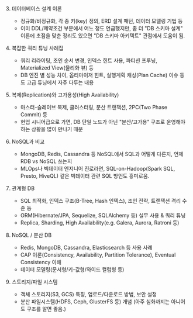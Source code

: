 3. 데이터베이스 설계 이론
    - 정규화/비정규화, 각 종 키(key) 정의, ERD 설계 패턴, 데이터 모델링 기법 등
    - 이미 DDL/제약조건 부분에서 어느 정도 언급했지만, 좀 더 "DB 스키마 설계" 이론에 초점을 맞춘 정리도 있으면 "DB 스키마 아키텍트" 관점에서 도움이 됨.

4. 복잡한 쿼리 튜닝 사례집
    - 쿼리 리라이팅, 조인 순서 변경, 인덱스 힌트 사용, 파티션 프루닝, Materialized View(물리화 뷰) 등
    - DB 엔진 별 성능 차이, 옵티마이저 힌트, 실행계획 캐싱(Plan Cache) 이슈 등도 고급 튜닝에서 자주 다루는 내용

5. 복제(Replication)와 고가용성(High Availability)
    - 마스터-슬레이브 복제, 클러스터링, 분산 트랜잭션, 2PC(Two Phase Commit) 등
    - 현업 시니어급으로 가면, DB 단일 노드가 아닌 "분산/고가용" 구조로 운영해야 하는 상황을 많이 만나기 때문

6. NoSQL과 비교
    - MongoDB, Redis, Cassandra 등 NoSQL에서 SQL과 어떻게 다른지, 언제 RDB vs NoSQL 쓰는지
    - MLOps나 빅데이터 엔지니어 진로라면, SQL-on-Hadoop(Spark SQL, Presto, HiveQL) 같은 빅데이터 관련 SQL 방언도 흥미로움.

7. 관계형 DB
    - SQL 최적화, 인덱스 구조(B-Tree, Hash 인덱스), 조인 전략, 트랜잭션 격리 수준 등
    - ORM(Hibernate/JPA, Sequelize, SQLAlchemy 등) 실무 사용 & 쿼리 튜닝
    - Replica, Sharding, High Availability(e.g. Galera, Aurora, Ratroni 등)

8. NoSQL / 분산 DB
    - Redis, MongoDB, Cassandra, Elasticsearch 등 사용 사례
    - CAP 이론(Consistency, Availability, Partition Tolerance), Eventual Consistency 이해
    - 데이터 모델링(문서형/키-값형/와이드 컬럼형 등)

9. 스토리지/파일 시스템
    - 객체 스토리지(S3, GCS) 특징, 업로드/다운로드 방법, 보안 설정
    - 분산 파일시스템(HDFS, Ceph, GlusterFS 등) 개념 (아주 심화까지는 아니어도 구조를 알면 좋음.)